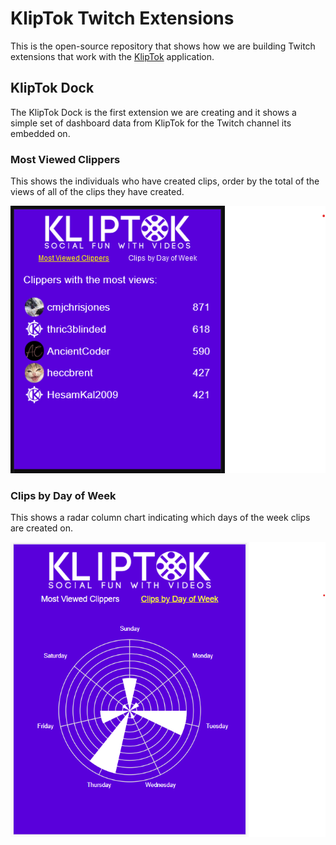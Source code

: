 # KlipTok Twitch Extensions

This is the open-source repository that shows how we are building Twitch extensions that work with the [KlipTok](https://kliptok.com) application.

## KlipTok Dock

The KlipTok Dock is the first extension we are creating and it shows a simple set of dashboard data from KlipTok for the Twitch channel its embedded on.

### Most Viewed Clippers

This shows the individuals who have created clips, order by the total of the views of all of the clips they have created.

![Screenshot showing top 5 individuals who created clips](docs/img/sample-mostviewedclippers.png)

### Clips by Day of Week

This shows a radar column chart indicating which days of the week clips are created on.

![Screenshot of radar column chart showing the days of the week and the number of clips created on each day](docs/img/sample-bydayofweek.png)
